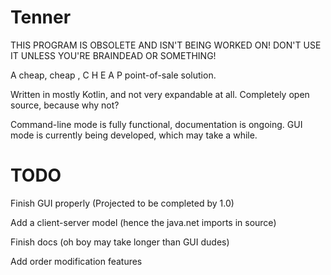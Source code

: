 # Tenner

THIS PROGRAM IS OBSOLETE AND ISN'T BEING WORKED ON! DON'T USE IT UNLESS YOU'RE BRAINDEAD OR SOMETHING!

A cheap, cheap , C H E A P point-of-sale solution.

Written in mostly Kotlin, and not very expandable at all.
Completely open source, because why not?

Command-line mode is fully functional, documentation is ongoing.
GUI mode is currently being developed, which may take a while.

# TODO

Finish GUI properly (Projected to be completed by 1.0)

Add a client-server model (hence the java.net imports in source)

Finish docs (oh boy may take longer than GUI dudes)

Add order modification features
